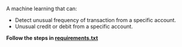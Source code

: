 A machine learning that can:
- Detect unusual frequency of transaction from a specific account.
- Unusual credit or debit from a specific account.

**Follow the steps in [requirements.txt](https://www.github.com/evolvingsam/fin_anom/requirements.txt)**
